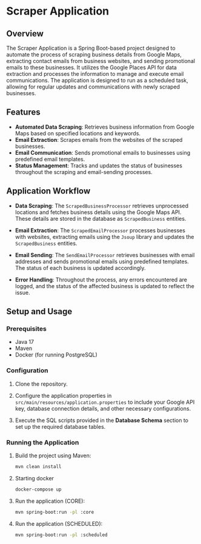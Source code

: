 # Scraper Application

## Overview

The Scraper Application is a Spring Boot-based project designed to automate the process of scraping business details from Google Maps, extracting contact emails from business websites, and sending promotional emails to these businesses. It utilizes the Google Places API for data extraction and processes the information to manage and execute email communications. The application is designed to run as a scheduled task, allowing for regular updates and communications with newly scraped businesses.

## Features

- **Automated Data Scraping**: Retrieves business information from Google Maps based on specified locations and keywords.
- **Email Extraction**: Scrapes emails from the websites of the scraped businesses.
- **Email Communication**: Sends promotional emails to businesses using predefined email templates.
- **Status Management**: Tracks and updates the status of businesses throughout the scraping and email-sending processes.

## Application Workflow

- **Data Scraping**: The `ScrapedBusinessProcessor` retrieves unprocessed locations and fetches business details using the Google Maps API. These details are stored in the database as `ScrapedBusiness` entities.

- **Email Extraction**: The `ScrapedEmailProcessor` processes businesses with websites, extracting emails using the `Jsoup` library and updates the `ScrapedBusiness` entities.

- **Email Sending**: The `SendEmailProcessor` retrieves businesses with email addresses and sends promotional emails using predefined templates. The status of each business is updated accordingly.

- **Error Handling**: Throughout the process, any errors encountered are logged, and the status of the affected business is updated to reflect the issue.

## Setup and Usage

### Prerequisites

- Java 17
- Maven
- Docker (for running PostgreSQL)

### Configuration

1. Clone the repository.

2. Configure the application properties in `src/main/resources/application.properties` to include your Google API key, database connection details, and other necessary configurations.

3. Execute the SQL scripts provided in the **Database Schema** section to set up the required database tables.

### Running the Application

1. Build the project using Maven:

   ```bash
   mvn clean install

2. Starting docker

   ```bash
   docker-compose up

3. Run the application (CORE):

    ```bash
   mvn spring-boot:run -pl :core

4. Run the application (SCHEDULED):

    ```bash
   mvn spring-boot:run -pl :scheduled